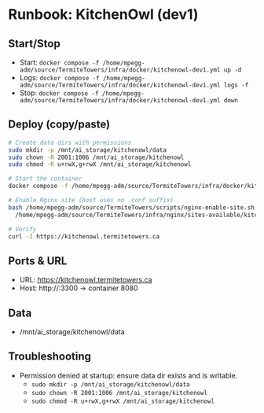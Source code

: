 <!--
TermiteTowers Continuous Code Management Header TEMPLATE
% ccm_modify_date: 2025-08-31 14:14:22 %
% ccm_author: mpegg %
% ccm_author_email: mpegg@hotmail.com %
% ccm_repo: https://github.com/mpegg007/TermiteTowers.git %
% ccm_branch: dev1 %
% ccm_object_id: wiki/runbook-kitchenowl.md:0 %
% ccm_commit_id: unknown %
% ccm_commit_count: 0 %
% ccm_commit_message: unknown %
% ccm_commit_author: unknown %
% ccm_commit_email: unknown %
% ccm_commit_date: 1970-01-01 00:00:00 +0000 %
% ccm_file_last_modified: 2025-08-31 13:40:09 %
% ccm_file_name: runbook-kitchenowl.md %
% ccm_file_type: text/plain %
% ccm_file_encoding: utf-8 %
% ccm_file_eol: CRLF %
% ccm_path: wiki/runbook-kitchenowl.md %
% ccm_blob_sha: 3b77273686717db0b3998c6b613cf2c19430f7ff %
% ccm_exec: no %
% ccm_size: 2204 %
% ccm_tag:  %
tt-ccm.header.end
-->

# Runbook: KitchenOwl (dev1)

## Start/Stop
- Start: `docker compose -f /home/mpegg-adm/source/TermiteTowers/infra/docker/kitchenowl-dev1.yml up -d`
- Logs: `docker compose -f /home/mpegg-adm/source/TermiteTowers/infra/docker/kitchenowl-dev1.yml logs -f`
- Stop: `docker compose -f /home/mpegg-adm/source/TermiteTowers/infra/docker/kitchenowl-dev1.yml down`

## Deploy (copy/paste)
```bash
# Create data dirs with permissions
sudo mkdir -p /mnt/ai_storage/kitchenowl/data
sudo chown -R 2001:1006 /mnt/ai_storage/kitchenowl
sudo chmod -R u+rwX,g+rwX /mnt/ai_storage/kitchenowl

# Start the container
docker compose -f /home/mpegg-adm/source/TermiteTowers/infra/docker/kitchenowl-dev1.yml up -d

# Enable Nginx site (host uses no .conf suffix)
bash /home/mpegg-adm/source/TermiteTowers/scripts/nginx-enable-site.sh \
  /home/mpegg-adm/source/TermiteTowers/infra/nginx/sites-available/kitchenowl.conf kitchenowl

# Verify
curl -I https://kitchenowl.termitetowers.ca
```

## Ports & URL
- URL: https://kitchenowl.termitetowers.ca
- Host: http://<host>:3300 → container 8080

## Data
- /mnt/ai_storage/kitchenowl/data

## Troubleshooting
- Permission denied at startup: ensure data dir exists and is writable.
  - `sudo mkdir -p /mnt/ai_storage/kitchenowl/data`
  - `sudo chown -R 2001:1006 /mnt/ai_storage/kitchenowl`
  - `sudo chmod -R u+rwX,g+rwX /mnt/ai_storage/kitchenowl`
